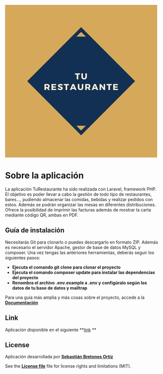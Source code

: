 ![alt text](https://github.com/SebasBretones/TuRestaurante/blob/master/public/img/logo.jpg?raw=true)

# Sobre la aplicación
La aplicación TuRestaurante ha sido realizada con Laravel, framework PHP. El objetivo es poder llevar a cabo la gestión de todo tipo de restaurantes, bares..., pudiendo
almacenar las comidas, bebidas y realizar pedidos con estos. Además se podrán organizar las mesas en diferentes distribuciones. Ofrece la posibilidad de  imprimir las facturas además de mostrar la carta mediante código QR, ambas en PDF.

## Guía de instalación

Necesitarás Git para clonarlo o puedes descargarlo en formato ZIP. Además es necesario el servidor Apache, gestor de base de datos MySQL y composer.
Una vez tengas las anteriores herramientas, deberás seguir los siguientes pasos:
- **Ejecuta el comando git clone para clonar el proyecto**
- **Ejecuta el comando composer update para instalar las dependencias del proyecto**
- **Renombra el archivo .env.example a .env y configúralo según los datos de tu base de datos y mailtrap**

Para una guía más amplia y más cosas sobre el proyecto, accede a la **[Documentación](https://docs.google.com/document/d/12WMyngtfGs91RRnOBeQQBxPSbryNtH9GImAan7Bsvuw/edit?usp=sharing)**

## Link

Aplicación disponible en el siguiente **[link](http://turestaurante.herokuapp.com/) **

## License

Aplicación desarrollada por **[Sebastián Bretones Ortiz](https://www.linkedin.com/in/sebasti%C3%A1n-bretones-ortiz-902377172/)**

See the **[License file](https://github.com/SebasBretones/TuRestaurante/blob/master/LICENSE.md)** file for license rights and limitations (MIT).

